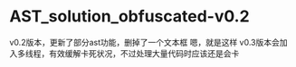 # AST_solution_obfuscated-v0.2
v0.2版本，更新了部分ast功能，删掉了一个文本框
嗯，就是这样
v0.3版本会加入多线程，有效缓解卡死状况，不过处理大量代码时应该还是会卡
